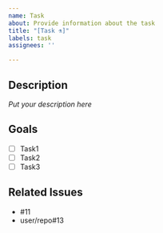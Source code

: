 ```yaml
---
name: Task
about: Provide information about the task
title: "[Task ⚗]"
labels: task
assignees: ''

---
```


## Description
*Put your description here*

## Goals
- [ ] Task1
- [ ] Task2
- [ ] Task3

## Related Issues
- #11
- user/repo#13
